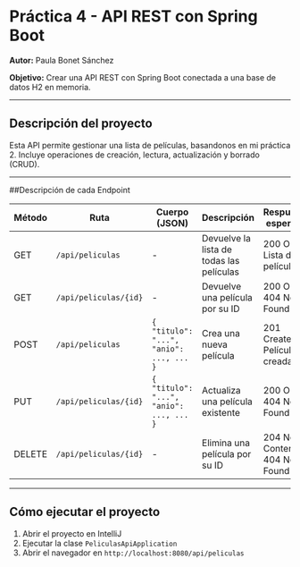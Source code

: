 # Práctica 4 - API REST con Spring Boot

**Autor:** Paula Bonet Sánchez

**Objetivo:** Crear una API REST con Spring Boot conectada a una base de datos H2 en memoria.

---

## Descripción del proyecto

Esta API permite gestionar una lista de películas, basandonos en mi práctica 2. 
Incluye operaciones de creación, lectura, actualización y borrado (CRUD).

---

##Descripción de cada Endpoint

| Método | Ruta                         | Cuerpo (JSON)                                       | Descripción                                 | Respuesta esperada                      |
|--------|------------------------------|-----------------------------------------------------|---------------------------------------------|-----------------------------------------|
| GET    | `/api/peliculas`             | -                                                   | Devuelve la lista de todas las películas     | 200 OK - Lista de películas             |
| GET    | `/api/peliculas/{id}`        | -                                                   | Devuelve una película por su ID              | 200 OK / 404 Not Found                  |
| POST   | `/api/peliculas`             | `{ "titulo": "...", "anio": ..., ... }`             | Crea una nueva película                      | 201 Created - Película creada           |
| PUT    | `/api/peliculas/{id}`        | `{ "titulo": "...", "anio": ..., ... }`             | Actualiza una película existente             | 200 OK / 404 Not Found                  |
| DELETE | `/api/peliculas/{id}`        | -                                                   | Elimina una película por su ID               | 204 No Content / 404 Not Found          |

---

## Cómo ejecutar el proyecto

1. Abrir el proyecto en IntelliJ
2. Ejecutar la clase `PeliculasApiApplication`
4. Abrir el navegador en `http://localhost:8080/api/peliculas`
